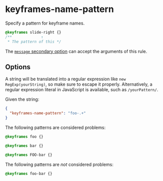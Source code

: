 # keyframes-name-pattern

Specify a pattern for keyframe names.

<!-- prettier-ignore -->
```css
@keyframes slide-right {}
/**             ↑
 * The pattern of this */
```

The [`message` secondary option](../../../docs/user-guide/configure.md#message) can accept the arguments of this rule.

## Options

A string will be translated into a regular expression like `new RegExp(yourString)`, so make sure to escape it properly. Alternatively, a regular expression literal in JavaScript is available, such as `/yourPattern/`.

Given the string:

```json
{
  "keyframes-name-pattern": "foo-.+"
}
```

The following patterns are considered problems:

<!-- prettier-ignore -->
```css
@keyframes foo {}
```

<!-- prettier-ignore -->
```css
@keyframes bar {}
```

<!-- prettier-ignore -->
```css
@keyframes FOO-bar {}
```

The following patterns are _not_ considered problems:

<!-- prettier-ignore -->
```css
@keyframes foo-bar {}
```
